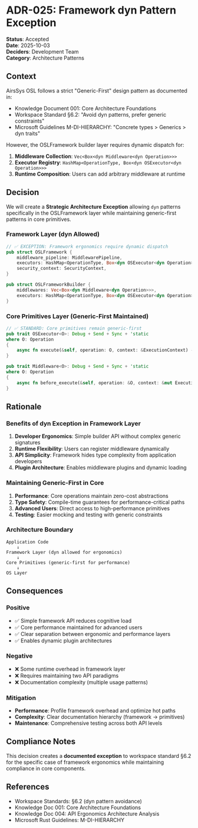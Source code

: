 # ADR-025: Framework dyn Pattern Exception

**Status**: Accepted  
**Date**: 2025-10-03  
**Deciders**: Development Team  
**Category**: Architecture Patterns  

## Context

AirsSys OSL follows a strict "Generic-First" design pattern as documented in:
- Knowledge Document 001: Core Architecture Foundations
- Workspace Standard §6.2: "Avoid dyn patterns, prefer generic constraints"
- Microsoft Guidelines M-DI-HIERARCHY: "Concrete types > Generics > dyn traits"

However, the OSLFramework builder layer requires dynamic dispatch for:
1. **Middleware Collection**: `Vec<Box<dyn Middleware<dyn Operation>>>`
2. **Executor Registry**: `HashMap<OperationType, Box<dyn OSExecutor<dyn Operation>>>`
3. **Runtime Composition**: Users can add arbitrary middleware at runtime

## Decision

We will create a **Strategic Architecture Exception** allowing `dyn` patterns specifically in the OSLFramework layer while maintaining generic-first patterns in core primitives.

### Framework Layer (dyn Allowed)
```rust
// ✅ EXCEPTION: Framework ergonomics require dynamic dispatch
pub struct OSLFramework {
    middleware_pipeline: MiddlewarePipeline,
    executors: HashMap<OperationType, Box<dyn OSExecutor<dyn Operation>>>,
    security_context: SecurityContext,
}

pub struct OSLFrameworkBuilder {
    middlewares: Vec<Box<dyn Middleware<dyn Operation>>>,
    executors: HashMap<OperationType, Box<dyn OSExecutor<dyn Operation>>>,
}
```

### Core Primitives Layer (Generic-First Maintained)
```rust
// ✅ STANDARD: Core primitives remain generic-first
pub trait OSExecutor<O>: Debug + Send + Sync + 'static 
where O: Operation 
{
    async fn execute(&self, operation: O, context: &ExecutionContext) -> OSResult<ExecutionResult>;
}

pub trait Middleware<O>: Debug + Send + Sync + 'static 
where O: Operation 
{
    async fn before_execute(&self, operation: &O, context: &mut ExecutionContext) -> MiddlewareResult<()>;
}
```

## Rationale

### Benefits of dyn Exception in Framework Layer
1. **Developer Ergonomics**: Simple builder API without complex generic signatures
2. **Runtime Flexibility**: Users can register middleware dynamically
3. **API Simplicity**: Framework hides type complexity from application developers
4. **Plugin Architecture**: Enables middleware plugins and dynamic loading

### Maintaining Generic-First in Core
1. **Performance**: Core operations maintain zero-cost abstractions
2. **Type Safety**: Compile-time guarantees for performance-critical paths
3. **Advanced Users**: Direct access to high-performance primitives
4. **Testing**: Easier mocking and testing with generic constraints

### Architecture Boundary
```
Application Code
    ↓
Framework Layer (dyn allowed for ergonomics)
    ↓
Core Primitives (generic-first for performance)
    ↓
OS Layer
```

## Consequences

### Positive
- ✅ Simple framework API reduces cognitive load
- ✅ Core performance maintained for advanced users
- ✅ Clear separation between ergonomic and performance layers
- ✅ Enables dynamic plugin architectures

### Negative
- ❌ Some runtime overhead in framework layer
- ❌ Requires maintaining two API paradigms
- ❌ Documentation complexity (multiple usage patterns)

### Mitigation
- **Performance**: Profile framework overhead and optimize hot paths
- **Complexity**: Clear documentation hierarchy (framework → primitives)
- **Maintenance**: Comprehensive testing across both API levels

## Compliance Notes

This decision creates a **documented exception** to workspace standard §6.2 for the specific case of framework ergonomics while maintaining compliance in core components.

## References
- Workspace Standards: §6.2 (dyn pattern avoidance)
- Knowledge Doc 001: Core Architecture Foundations
- Knowledge Doc 004: API Ergonomics Architecture Analysis
- Microsoft Rust Guidelines: M-DI-HIERARCHY